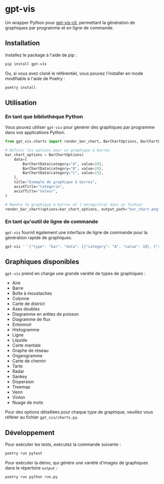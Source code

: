 # gpt-vis

Un wrapper Python pour [gpt-vis-cli](https://github.com/connect-a-sketch/gpt-vis-cli), permettant la génération de graphiques par programme et en ligne de commande.

## Installation

Installez le package à l'aide de pip :

```bash
pip install gpt-vis
```

Ou, si vous avez cloné le référentiel, vous pouvez l'installer en mode modifiable à l'aide de Poetry :

```bash
poetry install
```

## Utilisation

### En tant que bibliothèque Python

Vous pouvez utiliser `gpt-vis` pour générer des graphiques par programme dans vos applications Python.

```python
from gpt_vis.charts import render_bar_chart, BarChartOptions, BarChartData

# Définir les options pour un graphique à barres
bar_chart_options = BarChartOptions(
    data=[
        BarChartData(category="A", value=10),
        BarChartData(category="B", value=20),
        BarChartData(category="C", value=15),
    ],
    title="Exemple de graphique à barres",
    axisXTitle="Catégorie",
    axisYTitle="Valeur",
)

# Rendre le graphique à barres et l'enregistrer dans un fichier
render_bar_chart(options=bar_chart_options, output_path="bar_chart.png")
```

### En tant qu'outil de ligne de commande

`gpt-vis` fournit également une interface de ligne de commande pour la génération rapide de graphiques.

```bash
gpt-vis '''{"type": "bar", "data": [{"category": "A", "value": 10}, {"category": "B", "value": 20}], "title": "Mon graphique"}''' output.png
```

## Graphiques disponibles

`gpt-vis` prend en charge une grande variété de types de graphiques :

- Aire
- Barre
- Boîte à moustaches
- Colonne
- Carte de district
- Axes doubles
- Diagramme en arêtes de poisson
- Diagramme de flux
- Entonnoir
- Histogramme
- Ligne
- Liquide
- Carte mentale
- Graphe de réseau
- Organigramme
- Carte de chemin
- Tarte
- Radar
- Sankey
- Dispersion
- Treemap
- Venn
- Violon
- Nuage de mots

Pour des options détaillées pour chaque type de graphique, veuillez vous référer au fichier `gpt_vis/charts.py`.

## Développement

Pour exécuter les tests, exécutez la commande suivante :

```bash
poetry run pytest
```

Pour exécuter la démo, qui génère une variété d'images de graphiques dans le répertoire `output` :

```bash
poetry run python run.py
```
